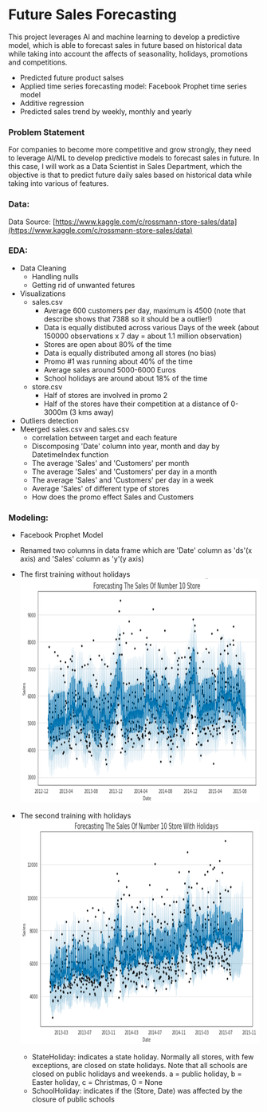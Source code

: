 # Future Sales Forecasting

  This project leverages AI and machine learning to develop a predictive model, which is able to forecast sales in future based on historical data while taking into account  the affects of seasonality, holidays, promotions and competitions.
  - Predicted future product salses
  - Applied time series forecasting model: Facebook Prophet time series model
  - Additive regression
  - Predicted sales trend by weekly, monthly and yearly


### Problem Statement

  For companies to become more competitive and grow strongly, they need to leverage AI/ML to develop predictive models to forecast sales in future. In this case, I will work as a Data Scientist in Sales Department, which the objective is that to predict future daily sales based on historical data while taking into various of features.


### Data:

  Data Source: 
  [https://www.kaggle.com/c/rossmann-store-sales/data](https://www.kaggle.com/c/rossmann-store-sales/data)
  
  
### EDA:

- Data Cleaning 
  - Handling nulls
  - Getting rid of unwanted fetures
- Visualizations
  - sales.csv
    - Average 600 customers per day, maximum is 4500 (note that describe shows that 7388 so it should be a outlier!)
    - Data is equally distibuted across various Days of the week (about 150000 observations x 7 day = about 1.1 million observation) 
    - Stores are open about 80% of the time
    - Data is equally distributed among all stores (no bias)
    - Promo #1 was running about 40% of the time 
    - Average sales around 5000-6000 Euros
    - School holidays are around about 18% of the time
  - store.csv
    - Half of stores are involved in promo 2
    - Half of the stores have their competition at a distance of 0-3000m (3 kms away)
- Outliers detection
- Meerged sales.csv and sales.csv
  - correlation between target and each feature
  - Discomposing 'Date' column into year, month and day by DatetimeIndex function
  - The average 'Sales' and 'Customers' per month
  - The average 'Sales' and 'Customers' per day in a month
  - The average 'Sales' and 'Customers' per day in a week
  - Average 'Sales' of different type of stores
  - How does the promo effect Sales and Customers
   
   
### Modeling:
  - Facebook Prophet Model
  - Renamed two columns in data frame which are 'Date' column as 'ds'(x axis) and 'Sales' column as 'y'(y axis)
  - The first training without holidays<img src="https://github.com/ZhuoquanChen/Data-Science-Projects/blob/main/Future_Sales_Prediction/without_holidays.png" width="700" height="450">
    
  - The second training with holidays<img src="https://github.com/ZhuoquanChen/Data-Science-Projects/blob/main/Future_Sales_Prediction/with_holidays.png" width="700" height="450">
    
    - StateHoliday: indicates a state holiday. Normally all stores, with few exceptions, are closed on state holidays. Note that all schools are closed on public holidays and weekends. a = public holiday, b = Easter holiday, c = Christmas, 0 = None
    - SchoolHoliday: indicates if the (Store, Date) was affected by the closure of public schools
